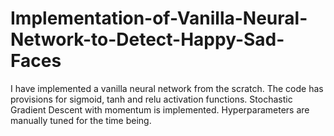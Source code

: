 # Implementation-of-Vanilla-Neural-Network-to-Detect-Happy-Sad-Faces

I have implemented a vanilla neural network from the scratch. The code has provisions for sigmoid, tanh and relu activation functions. Stochastic Gradient Descent with momentum is implemented. Hyperparameters are manually tuned for the time being.
